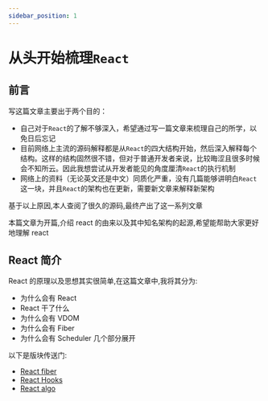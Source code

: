 ```yaml
---
sidebar_position: 1
---
```


# 从头开始梳理`React`

## 前言

写这篇文章主要出于两个目的：

- 自己对于`React`的了解不够深入，希望通过写一篇文章来梳理自己的所学，以免日后忘记
- 目前网络上主流的源码解释都是从`React`的四大结构开始，然后深入解释每个结构。这样的结构固然很不错，但对于普通开发者来说，比较晦涩且很多时候会不知所云。因此我想尝试从开发者能见的角度厘清`React`的执行机制
- 网络上的资料（无论英文还是中文）同质化严重，没有几篇能够讲明白`React`这一块，并且`React`的架构也在更新，需要新文章来解释新架构

基于以上原因,本人查阅了很久的源码,最终产出了这一系列文章

本篇文章为开篇,介绍 react 的由来以及其中知名架构的起源,希望能帮助大家更好地理解 react

## React 简介
React 的原理以及思想其实很简单,在这篇文章中,我将其分为: 
- 为什么会有 React 
- React 干了什么
- 为什么会有 VDOM
- 为什么会有 Fiber
- 为什么会有 Scheduler
几个部分展开


以下是版块传送门:
- [React fiber](./fiber/renderPhase/index.md)
- [React Hooks](./hooks/index.md)
- [React algo](./algo/React-Reconcile.md)